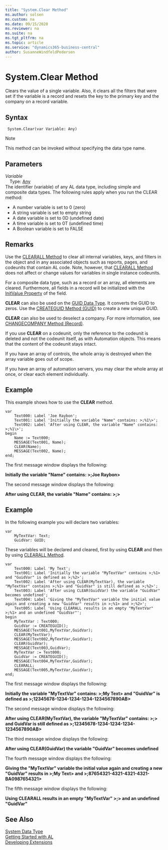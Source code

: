```yaml
---
title: "System.Clear Method"
ms.author: solsen
ms.custom: na
ms.date: 09/15/2020
ms.reviewer: na
ms.suite: na
ms.tgt_pltfrm: na
ms.topic: article
ms.service: "dynamics365-business-central"
author: SusanneWindfeldPedersen
---
```

[//]: # (START>DO_NOT_EDIT)
[//]: # (IMPORTANT:Do not edit any of the content between here and the END>DO_NOT_EDIT.)
[//]: # (Any modifications should be made in the .xml files in the ModernDev repo.)
# System.Clear Method
Clears the value of a single variable. Also, it clears all the filters that were set if the variable is a record and resets the key to the primary key and the company on a record variable.


## Syntax
```
 System.Clear(var Variable: Any)
```
> [!NOTE]  
> This method can be invoked without specifying the data type name.  
## Parameters
*Variable*  
&emsp;Type: [Any](../any/any-data-type.md)  
The identifier (variable) of any AL data type, including simple and composite data types. The following rules apply when you run the CLEAR method:
-   A number variable is set to 0 (zero)
-   A string variable is set to empty string
-   A date variable is set to 0D (undefined date)
-   A time variable is set to 0T (undefined time)
-   A Boolean variable is set to FALSE
          



[//]: # (IMPORTANT: END>DO_NOT_EDIT)

## Remarks  
 Use the [CLEARALL Method](../../methods-auto/system/system-clearall-method.md) to clear all internal variables, keys, and filters in the object and in any associated objects such as reports, pages, and codeunits that contain AL code. Note, however, that [CLEARALL Method](../../methods-auto/system/system-clearall-method.md) does not affect or change values for variables in single instance codeunits.  

 For a composite data type, such as a record or an array, all elements are cleared. Furthermore, all fields in a record will be initialized with the [InitValue Property](../../properties/devenv-initvalue-property.md) of the field.  

 **CLEAR** can also be used on the [GUID Data Type](../../datatypes/devenv-guid-data-type.md). It converts the GUID to zeros. Use the [CREATEGUID Method \(GUID\)](../../methods-auto/system/system-createguid-method.md) to create a new unique GUID.  

 **CLEAR** can also be used to deselect a company. For more information, see [CHANGECOMPANY Method \(Record\)](../../methods-auto/record/record-changecompany-method.md).  

<!-- not relevant in web client/d365
For an Automation object, **CLEAR** releases the Automation object and decreases the reference count. The Automation server determines if this should cause a shutdown. After **CLEAR**, you can use the [CREATE Method \(Automation\)](devenv-CREATE-Method-Automation.md) on the Automation variable to create a new instance of the object.;  -->

 If you use **CLEAR** on a codeunit, only the reference to the codeunit is deleted and not the codeunit itself, as with Automation objects. This means that the content of the codeunit stays intact.  

 If you have an array of controls, the whole array is destroyed when the array variable goes out of scope.  

 If you have an array of automation servers, you may clear the whole array at once, or clear each element individually.  

## Example  
 This example shows how to use the **CLEAR** method.  

```  
var
    Text000: Label 'Joe Raybon';
    Text001: Label 'Initially the variable "Name" contains: >;%1\>';
    Text002: Label 'After using CLEAR, the variable "Name" contains: >;%1\>';
begin
    Name := Text000;  
    MESSAGE(Text001, Name);  
    CLEAR(Name);  
    MESSAGE(Text002, Name);  
end;
```  

 The first message window displays the following:  

 **Initially the variable "Name" contains: >;Joe Raybon\>**  

 The second message window displays the following:  

 **After using CLEAR, the variable "Name" contains: >;\>**  

## Example  
 In the following example you will declare two variables:  

```  
var 
    MyTextVar: Text; 
    GuidVar: GUID;
```  

 These variables will be declared and cleared, first by using **CLEAR** and then by using [CLEARALL Method](../../methods-auto/system/system-clearall-method.md).  

```  
var 
    Text000: Label 'My Text';
    Text001: Label 'Initially the variable "MyTextVar" contains >;%1> and "GuidVar" is defined as >;%2>';
    Text002: Label 'After using CLEAR(MyTextVar), the variable "MyTextVar" contains >;%1> and "GuidVar" is still defined as >;%2>';
    Text003: Label 'After using CLEAR(GuidVar) the variable "GuidVar" becomes undefined';
    Text004: Label 'Giving the "MyTextVar" variable the initial value again and creating a new "GuidVar" results in >;%1> and >;%2>';
    Text005: Label 'Using CLEARALL results in an empty "MyTextVar" >;%1> and an undefined "GuidVar"';
begin
    MyTextVar : Text000;  
    GuidVar := CREATEGUID();  
    MESSAGE(Text001,MyTextVar,GuidVar);  
    CLEAR(MyTextVar);  
    MESSAGE(Text002,MyTextVar,GuidVar);  
    CLEAR(GuidVar);  
    MESSAGE(Text003,GuidVar);  
    MyTextVar := Text000;  
    GuidVar := CREATEGUID();  
    MESSAGE(Text004,MyTextVar,GuidVar);  
    CLEARALL;  
    MESSAGE(Text005,MyTextVar,GuidVar); 
end; 
```  

 The first message window displays the following:  

 **Initially the variable "MyTextVar" contains: >;My Text\> and "GuidVar" is defined as >;12345678-1234-1234-1234-1234567890AB\>**  

 The second message window displays the following:  

 **After using CLEAR\(MyTextVar\), the variable "MyTextVar" contains: >;\> and GuidVar is still defined as >;12345678-1234-1234-1234-1234567890AB\>**  

 The third message window displays the following:  

 **After using CLEAR\(GuidVar\) the variable "GuidVar" becomes undefined**  

 The fourth message window displays the following:  

 **Giving the "MyTextVar" variable the initial value again and creating a new "GuidVar" results in >;My Text\> and >;87654321-4321-4321-4321-BA0987654321\>**  

 The fifth message window displays the following:  

 **Using CLEARALL results in an empty "MyTextVar" >;\> and an undefined "GuidVar"**  

## See Also
[System Data Type](system-data-type.md)  
[Getting Started with AL](../../devenv-get-started.md)  
[Developing Extensions](../../devenv-dev-overview.md)